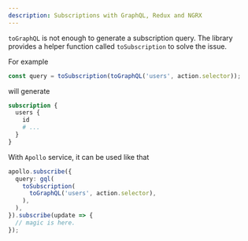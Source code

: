 ```yaml
---
description: Subscriptions with GraphQL, Redux and NGRX
---
```


`toGraphQL` is not enough to generate a subscription query.
The library provides a helper function called `toSubscription` to solve the issue.

For example

```ts
const query = toSubscription(toGraphQL('users', action.selector));
```

will generate

```graphql
subscription {
  users {
    id
    # ...
  }
}
```

With `Apollo` service, it can be used like that

```ts
apollo.subscribe({
  query: gql(
    toSubscription(
      toGraphQL('users', action.selector),
    ),
  ),
}).subscribe(update => {
  // magic is here.
});
```
